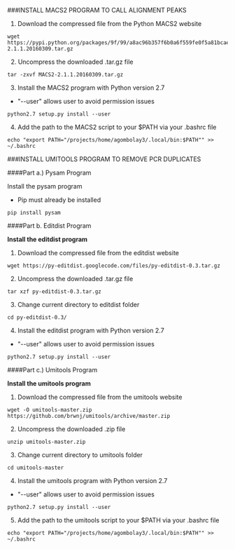 ###INSTALL MACS2 PROGRAM TO CALL ALIGNMENT PEAKS

1. Download the compressed file from the Python MACS2 website
```
wget https://pypi.python.org/packages/9f/99/a8ac96b357f6b0a6f559fe0f5a81bcae12b98579551620ce07c5183aee2c/MACS2-2.1.1.20160309.tar.gz
```
&nbsp; 
2. Uncompress the downloaded .tar.gz file
```
tar -zxvf MACS2-2.1.1.20160309.tar.gz
```

3. Install the MACS2 program with Python version 2.7  
* "--user" allows user to avoid permission issues
```
python2.7 setup.py install --user
```

4. Add the path to the MACS2 script to your $PATH via your .bashrc file
```
echo "export PATH="/projects/home/agombolay3/.local/bin:$PATH"" >> ~/.bashrc
```

###INSTALL UMITOOLS PROGRAM TO REMOVE PCR DUPLICATES

####Part a.) Pysam Program

Install the pysam program  
* Pip must already be installed
```
pip install pysam
```

####Part b. Editdist Program

**Install the editdist program**

1. Download the compressed file from the editdist website
```
wget https://py-editdist.googlecode.com/files/py-editdist-0.3.tar.gz
```
2. Uncompress the downloaded .tar.gz file
```
tar xzf py-editdist-0.3.tar.gz
```

3. Change current directory to editdist folder
```
cd py-editdist-0.3/
```

4. Install the editdist program with Python version 2.7
* "--user" allows user to avoid permission issues
```
python2.7 setup.py install --user
```

####Part c.) Umitools Program

**Install the umitools program**

1. Download the compressed file from the umitools website
```
wget -O umitools-master.zip https://github.com/brwnj/umitools/archive/master.zip
```

2. Uncompress the downloaded .zip file
```
unzip umitools-master.zip
```

3. Change current directory to umitools folder
```
cd umitools-master
```

4. Install the umitools program with Python version 2.7 
* "--user" allows user to avoid permission issues
```
python2.7 setup.py install --user
```

5. Add the path to the umitools script to your $PATH via your .bashrc file
```
echo "export PATH="/projects/home/agombolay3/.local/bin:$PATH"" >> ~/.bashrc
```
